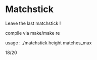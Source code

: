# Matchstick
Leave the last matchstick !

compile via make/make re

usage : ./matchstick height matches_max

18/20
